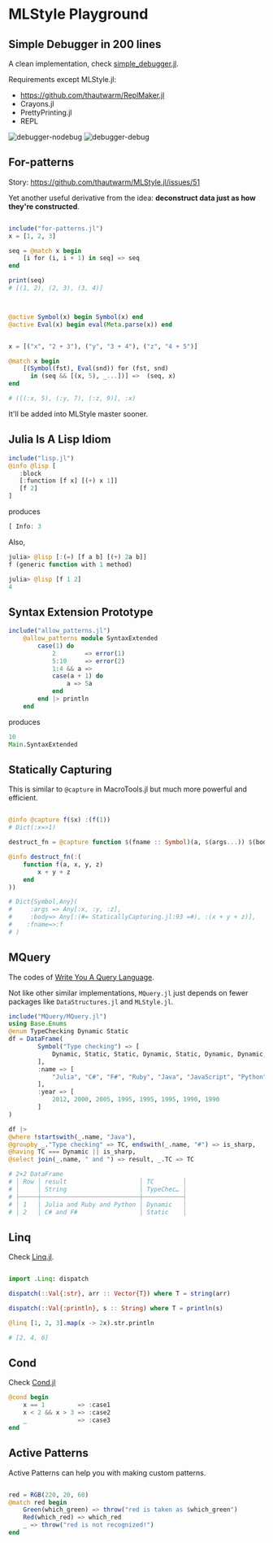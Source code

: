 # MLStyle Playground


## Simple Debugger in 200 lines

A clean implementation, check [simple_debugger.jl](https://github.com/thautwarm/MLStyle-Playground/blob/master/simple_debugger.jl).

Requirements except MLStyle.jl:
- https://github.com/thautwarm/ReplMaker.jl
- Crayons.jl
- PrettyPrinting.jl
- REPL

![debugger-nodebug](./sdebugger-nodebug.png)
![debugger-debug](./sdebugger-debug.png)

## For-patterns

Story: https://github.com/thautwarm/MLStyle.jl/issues/51

Yet another useful derivative from the idea: **deconstruct data just as how they're constructed**.

```julia

include("for-patterns.jl")
x = [1, 2, 3]

seq = @match x begin
    [i for (i, i + 1) in seq] => seq
end

print(seq)
# [(1, 2), (2, 3), (3, 4)]



@active Symbol(x) begin Symbol(x) end
@active Eval(x) begin eval(Meta.parse(x)) end


x = [("x", "2 + 3"), ("y", "3 + 4"), ("z", "4 + 5")]

@match x begin
    [(Symbol(fst), Eval(snd)) for (fst, snd)
      in (seq && [(x, 5), _...])] =>  (seq, x)
end

# ([(:x, 5), (:y, 7), (:z, 9)], :x)
```

It'll be added into MLStyle master sooner.


## Julia Is A Lisp Idiom

```julia
include("lisp.jl")
@info @lisp [
   :block
   [:function [f x] [(+) x 1]]
   [f 2]
]
```
produces
```julia
[ Info: 3
```

Also,
```julia
julia> @lisp [:(=) [f a b] [(+) 2a b]]
f (generic function with 1 method)

julia> @lisp [f 1 2]
4
```

## Syntax Extension Prototype

```julia
include("allow_patterns.jl")
    @allow_patterns module SyntaxExtended
        case(1) do
            2        => error(1)
            5:10     => error(2)
            1:4 && a =>
            case(a + 1) do
                a => 5a
            end
        end |> println
    end
```
produces
```julia
10
Main.SyntaxExtended
```

## Statically Capturing

This is similar to `@capture` in MacroTools.jl but much more powerful and efficient.

```julia

@info @capture f($x) :(f(1))
# Dict(:x=>1)

destruct_fn = @capture function $(fname :: Symbol)(a, $(args...)) $(body...) end

@info destruct_fn(:(
    function f(a, x, y, z)
        x + y + z
    end
))

# Dict{Symbol,Any}(
#     :args => Any[:x, :y, :z],
#     :body=> Any[:(#= StaticallyCapturing.jl:93 =#), :(x + y + z)],
#    :fname=>:f
# )

```

## MQuery

The codes of [Write You A Query Language](https://github.com/thautwarm/MLStyle.jl/blob/tutorial-MQuery/docs/src/tutorials/query-lang.md).

Not like other similar implementations, `MQuery.jl` just depends on fewer packages like `DataStructures.jl` and `MLStyle.jl`.

```julia
include("MQuery/MQuery.jl")
using Base.Enums
@enum TypeChecking Dynamic Static
df = DataFrame(
        Symbol("Type checking") => [
            Dynamic, Static, Static, Dynamic, Static, Dynamic, Dynamic, Static
        ],
        :name => [
            "Julia", "C#", "F#", "Ruby", "Java", "JavaScript", "Python", "Haskell"
        ],
        :year => [
            2012, 2000, 2005, 1995, 1995, 1995, 1990, 1990
        ]
)

df |>
@where !startswith(_.name, "Java"),
@groupby _."Type checking" => TC, endswith(_.name, "#") => is_sharp,
@having TC === Dynamic || is_sharp,
@select join(_.name, " and ") => result, _.TC => TC

# 2×2 DataFrame
# │ Row │ result                    │ TC        │
# │     │ String                    │ TypeChec… │
# ├─────┼───────────────────────────┼───────────┤
# │ 1   │ Julia and Ruby and Python │ Dynamic   │
# │ 2   │ C# and F#                 │ Static    │
```

## Linq

Check [Linq.jl](./Linq.jl).

```julia

import .Linq: dispatch

dispatch(::Val{:str}, arr :: Vector{T}) where T = string(arr)

dispatch(::Val{:println}, s :: String) where T = println(s)

@linq [1, 2, 3].map(x -> 2x).str.println

# [2, 4, 6]
```

## Cond

Check [Cond.jl](./Cond.jl)

```julia
@cond begin
    x == 1         => :case1
    x < 2 && x > 3 => :case2
    _              => :case3
end
```

## Active Patterns

Active Patterns can help you with making custom patterns.

```julia

red = RGB(220, 20, 60)
@match red begin
    Green(which_green) => throw("red is taken as $which_green")
    Red(which_red) => which_red
    _ => throw("red is not recognized!")
end

```
